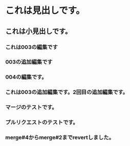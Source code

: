 # これは見出しです。
## これは小見出しです。
### これは003の編集です
### 003の追加編集です
### 004の編集です。
### これは003の追加編集です。2回目の追加編集です。
### マージのテストです。
### プルリクエストのテストです。
### merge#4からmerge#2までrevertしました。